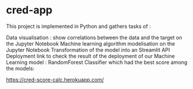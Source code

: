 # cred-app

This project is implemented in Python and gathers tasks of :

Data visualisation : show correlations between the data and the target on the Jupyter Notebook
Machine learning algorithm modelisation on the Jupyter Notebook
Transformation of the model into an Streamlit API
Deployment link to check the result of the deployment of our Machine Learning model : RandomForest Classifier which had the best score among the models:


https://cred-score-calc.herokuapp.com/
